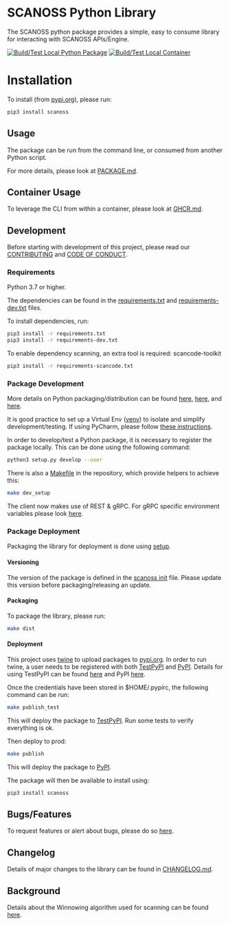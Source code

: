 # SCANOSS Python Library
The SCANOSS python package provides a simple, easy to consume library for interacting with SCANOSS APIs/Engine.

[![Build/Test Local Python Package](https://github.com/scanoss/scanoss.py/actions/workflows/python-local-test.yml/badge.svg)](https://github.com/scanoss/scanoss.py/actions/workflows/python-local-test.yml)
[![Build/Test Local Container](https://github.com/scanoss/scanoss.py/actions/workflows/container-local-test.yml/badge.svg)](https://github.com/scanoss/scanoss.py/actions/workflows/container-local-test.yml)

# Installation
To install (from [pypi.org](https://pypi.org/project/scanoss)), please run:
```bash
pip3 install scanoss
```

## Usage
The package can be run from the command line, or consumed from another Python script.

For more details, please look at [PACKAGE.md](PACKAGE.md).

## Container Usage
To leverage the CLI from within a container, please look at [GHCR.md](GHCR.md).

## Development
Before starting with development of this project, please read our [CONTRIBUTING](CONTRIBUTING.md) and [CODE OF CONDUCT](CODE_OF_CONDUCT.md).

### Requirements
Python 3.7 or higher.

The dependencies can be found in the [requirements.txt](requirements.txt) and [requirements-dev.txt](requirements-dev.txt) files.

To install dependencies, run:
```bash
pip3 install -r requirements.txt
pip3 install -r requirements-dev.txt
```

To enable dependency scanning, an extra tool is required: scancode-toolkit
```bash
pip3 install -r requirements-scancode.txt
```

### Package Development
More details on Python packaging/distribution can be found [here](https://packaging.python.org/overview/), [here](https://packaging.python.org/guides/distributing-packages-using-setuptools/), and [here](https://packaging.python.org/guides/using-testpypi/#using-test-pypi).

It is good practice to set up a Virtual Env ([venv](https://docs.python.org/3/library/venv.html)) to isolate and simplify development/testing.
If using PyCharm, please follow [these instructions](https://www.jetbrains.com/help/pycharm/creating-virtual-environment.html).

In order to develop/test a Python package, it is necessary to register the package locally. This can be done using the following command:
```bash
python3 setup.py develop --user
```
There is also a [Makefile](Makefile) in the repository, which provide helpers to achieve this:
```bash
make dev_setup
```
The client now makes use of REST & gRPC. For gRPC specific environment variables please look [here](https://github.com/grpc/grpc/blob/master/doc/environment_variables.md).

### Package Deployment
Packaging the library for deployment is done using [setup](https://docs.python.org/3/distutils/setupscript.html).

#### Versioning
The version of the package is defined in the [scanoss init](src/scanoss/__init__.py) file. Please update this version before packaging/releasing an update.

#### Packaging
To package the library, please run:
```bash
make dist
```

#### Deployment
This project uses [twine](https://twine.readthedocs.io/en/latest/) to upload packages to [pypi.org](https://pypi.org).
In order to run twine, a user needs to be registered with both [TestPyPI](https://test.pypi.org) and [PyPI](https://pypi.org).
Details for using TestPyPI can be found [here](https://packaging.python.org/guides/using-testpypi) and PyPI [here](https://packaging.python.org/guides/distributing-packages-using-setuptools/#uploading-your-project-to-pypi).

Once the credentials have been stored in $HOME/.pypirc, the following command can be run:
```bash
make publish_test
```
This will deploy the package to [TestPyPI](https://test.pypi.org/project/scanoss). Run some tests to verify everything is ok.

Then deploy to prod:
```bash
make publish
```
This will deploy the package to [PyPI](https://pypi.org/project/scanoss).

The package will then be available to install using:
```bash
pip3 install scanoss
```

## Bugs/Features
To request features or alert about bugs, please do so [here](https://github.com/scanoss/scanoss.py/issues).

## Changelog
Details of major changes to the library can be found in [CHANGELOG.md](CHANGELOG.md).

## Background
Details about the Winnowing algorithm used for scanning can be found [here](WINNOWING.md).
